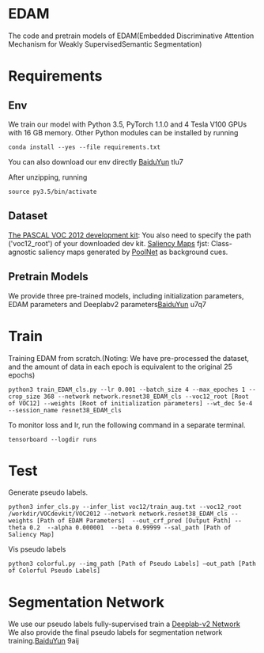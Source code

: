 # EDAM
The code and pretrain models of EDAM(Embedded Discriminative Attention Mechanism for Weakly SupervisedSemantic Segmentation)


# Requirements
## Env
We train our model with Python 3.5, PyTorch 1.1.0 and 4 Tesla V100 GPUs with 16 GB memory. Other Python modules can be installed by running
 ```
conda install --yes --file requirements.txt
 ```
You can also download our env directly [BaiduYun](https://pan.baidu.com/s/18oMN2_1gAbmdFTaJBDEL5A) tlu7

After unzipping, running
 ```
source py3.5/bin/activate
 ```
 
## Dataset
[The PASCAL VOC 2012 development kit](http://host.robots.ox.ac.uk/pascal/VOC/voc2012/): You also need to specify the path ('voc12_root') of your downloaded dev kit.
[Saliency Maps](https://pan.baidu.com/s/1LfTwcm22Zup84yB635Ij1g) fjst: Class-agnostic saliency maps generated by [PoolNet](https://github.com/backseason/PoolNet) as background cues.

## Pretrain Models
We provide three pre-trained models, including initialization parameters, EDAM parameters and Deeplabv2 parameters[BaiduYun](https://pan.baidu.com/s/1hbhBQKFAWtE69mucJXf6wQ) u7q7


# Train
Training EDAM from scratch.(Noting: We have pre-processed the dataset, and the amount of data in each epoch is equivalent to the original 25 epochs)
```
python3 train_EDAM_cls.py --lr 0.001 --batch_size 4 --max_epoches 1 --crop_size 368 --network network.resnet38_EDAM_cls --voc12_root [Root of VOC12] --weights [Root of initialization parameters] --wt_dec 5e-4 --session_name resnet38_EDAM_cls
```

To monitor loss and lr, run the following command in a separate terminal.
```
tensorboard --logdir runs
```


# Test
Generate pseudo labels.
 ```
python3 infer_cls.py --infer_list voc12/train_aug.txt --voc12_root /workdir/VOCdevkit/VOC2012 --network network.resnet38_EDAM_cls --weights [Path of EDAM Parameters]  --out_crf_pred [Output Path] --theta 0.2  --alpha 0.000001  --beta 0.99999 --sal_path [Path of Saliency Map]
 ```
 
Vis pseudo labels 
 ```
python3 colorful.py --img_path [Path of Pseudo Labels] —out_path [Path of Colorful Pseudo Labels]
 ```
 
# Segmentation Network
We use our pseudo labels fully-supervised train a [Deeplab-v2 Network](https://github.com/kazuto1011/deeplab-pytorch)  
We also provide the final pseudo labels for segmentation network training.[BaiduYun](https://pan.baidu.com/s/1ovEYet0JTiW9wj8UuP7-0g) 9aij
